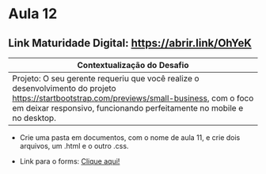 # Aula 12

## Link Maturidade Digital: https://abrir.link/OhYeK

|Contextualização do Desafio|
|-|
|Projeto: O seu gerente requeriu que você realize o desenvolvimento do projeto https://startbootstrap.com/previews/small-business, com o foco em deixar responsivo, funcionando perfeitamente no mobile e no desktop.|
- Crie uma pasta em documentos, com o nome de aula 11, e crie dois arquivos, um .html e o outro .css. 


- Link para o forms: <a href="#">Clique aqui!</a>
